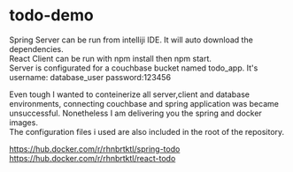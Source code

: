 # todo-demo

Spring Server can be run from intelliji IDE. It will auto download the dependencies. <br>
React Client can be run with npm install then npm start. <br>
Server is configurated for a couchbase bucket named todo_app. It's username: database_user password:123456 <br>

Even tough I wanted to conteinerize all server,client and database environments, connecting couchbase and spring application was became unsuccessful. Nonetheless I am delivering
you the spring and docker images.<br>
The configuration files i used are also included in the root of the repository.

https://hub.docker.com/r/rhnbrtktl/spring-todo
https://hub.docker.com/r/rhnbrtktl/react-todo
